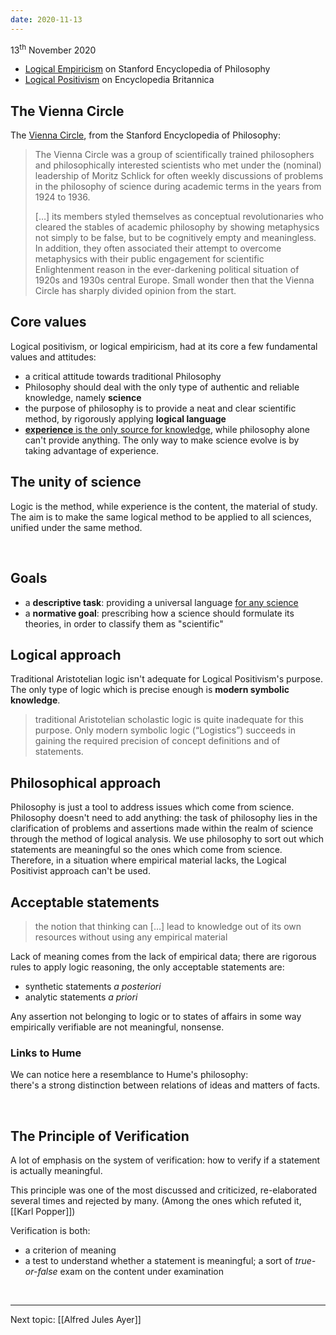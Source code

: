 ```yaml
---
date: 2020-11-13
---
```

<p class="date">13<sup>th</sup> November 2020</p>

- [Logical Empiricism](https://plato.stanford.edu/entries/logical-empiricism/ "Logical Empiricism on Stanford Encyclopedia of Philosophy") on Stanford Encyclopedia of Philosophy
- [Logical Positivism](https://www.britannica.com/topic/logical-positivism "Logical Positivism on Encyclopedia Britannica") on Encyclopedia Britannica

## The Vienna Circle

The [Vienna Circle](https://plato.stanford.edu/entries/vienna-circle/ "Vienna Circle on Stanford Encyclopedia of Philosophy"), from the Stanford Encyclopedia of Philosophy:

> The Vienna Circle was a group of scientifically trained philosophers and philosophically interested scientists who met under the (nominal) leadership of Moritz Schlick for often weekly discussions of problems in the philosophy of science during academic terms in the years from 1924 to 1936.   
> 
> \[…\] its members styled themselves as conceptual revolutionaries who cleared the stables of academic philosophy by showing metaphysics not simply to be false, but to be cognitively empty and meaningless. In addition, they often associated their attempt to overcome metaphysics with their public engagement for scientific Enlightenment reason in the ever-darkening political situation of 1920s and 1930s central Europe. Small wonder then that the Vienna Circle has sharply divided opinion from the start.

## Core values

Logical positivism, or logical empiricism, had at its core a few fundamental values and attitudes:
- a critical attitude towards traditional Philosophy
- Philosophy should deal with the only type of authentic and reliable knowledge, namely **science**
- the purpose of philosophy is to provide a neat and clear scientific method, by rigorously applying **logical language**
- <u><strong>experience</strong> is the only source for knowledge</u>, while philosophy alone can't provide anything. The only way to make science evolve is by taking advantage of experience.

## The unity of science

Logic is the method, while experience is the content, the material of study. The aim is to make the same logical method to be applied to all sciences, unified under the same method.

<br>

## Goals

- a **descriptive task**: providing a universal language <u>for any science</u>
- a **normative goal**: prescribing how a science should formulate its theories, in order to classify them as "scientific"

## Logical approach

Traditional Aristotelian logic isn't adequate for Logical Positivism's purpose.   
The only type of logic which is precise enough is **modern symbolic knowledge**.

> traditional Aristotelian scholastic logic is quite inadequate for this purpose. Only modern symbolic logic (“Logistics”) succeeds in gaining the required precision of concept definitions and of statements.

## Philosophical approach

Philosophy is just a tool to address issues which come from science. Philosophy doesn't need to add anything: the task of philosophy lies in the clarification of problems and assertions made within the realm of science through the method of logical analysis. We use philosophy to sort out which statements are meaningful so the ones which come from science.
Therefore, in a situation where empirical material lacks, the Logical Positivist approach can't be used.

## Acceptable statements

> the notion that thinking can \[…\] lead to knowledge out of its own resources without using any empirical material

Lack of meaning comes from the lack of empirical data; there are rigorous rules to apply logic reasoning, the only acceptable statements are:
- synthetic statements *a posteriori*
- analytic statements *a priori*

Any assertion not belonging to logic or to states of affairs in some way empirically verifiable are not meaningful, nonsense.

### Links to Hume

We can notice here a resemblance to Hume's philosophy:   
there's a strong distinction between relations of ideas and matters of facts.

<br>

## The Principle of Verification

A lot of emphasis on the system of verification: how to verify if a statement is actually meaningful.

This principle was one of the most discussed and criticized, re-elaborated several times and rejected by many. (Among the ones which refuted it, [[Karl Popper]])

Verification is both:
- a criterion of meaning
- a test to understand whether a statement is meaningful; a sort of *true-or-false* exam on the content under examination

<br>

---

Next topic: [[Alfred Jules Ayer]]